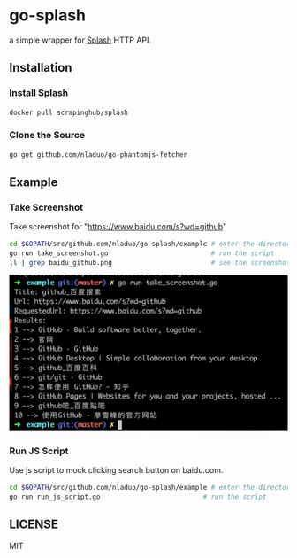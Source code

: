 # go-splash
a simple wrapper for [Splash](https://github.com/scrapinghub/splash) HTTP API.

## Installation
### Install Splash
``` sh
docker pull scrapinghub/splash
```
### Clone the Source
``` sh
go get github.com/nladuo/go-phantomjs-fetcher
```

## Example
### Take Screenshot
Take screenshot for "https://www.baidu.com/s?wd=github"
``` sh
cd $GOPATH/src/github.com/nladuo/go-splash/example # enter the directory
go run take_screenshot.go                          # run the script
ll | grep baidu_github.png                         # see the screenshot
```
![take_screenshot](./example/take_screenshot.png)

### Run JS Script
Use js script to mock clicking search button on baidu.com.
``` sh
cd $GOPATH/src/github.com/nladuo/go-splash/example # enter the directory
go run run_js_script.go                          # run the script
```
## LICENSE
MIT
